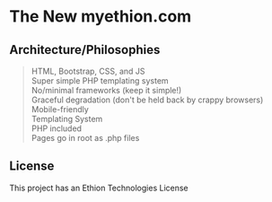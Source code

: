 # The New myethion.com

## Architecture/Philosophies
> HTML, Bootstrap, CSS, and JS <br>
> Super simple PHP templating system <br>
> No/minimal frameworks (keep it simple!) <br>
> Graceful degradation (don't be held back by crappy browsers) <br>
> Mobile-friendly <br>
> Templating System <br>
> PHP included <br>
> Pages go in root as .php files <br>

## License
This project has an Ethion Technologies License
